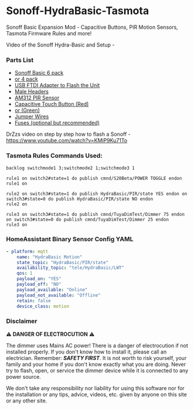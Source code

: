 # Sonoff-HydraBasic-Tasmota
Sonoff Basic Expansion Mod - Capacitive Buttons, PIR Motion Sensors, Tasmota Firmware Rules and more!

Video of the Sonoff Hydra-Basic and Setup - 

### Parts List
- [Sonoff Basic 6 pack](https://amzn.to/2R7HRQy) 
- [or 4 pack](https://amzn.to/2Qh8t0j)
- [USB FTDI Adapter to Flash the Unit](https://amzn.to/2QXC5AU)
- [Male Headers](https://amzn.to/2OnGpuZ)
- [AM312 PIR Sensor](https://amzn.to/2Ql1qnk)
- [Capacitive Touch Button (Red)](https://amzn.to/2OtIrtk)
- [or (Green)](https://amzn.to/2IrbQiD)
- [Jumper Wires](https://amzn.to/2OtIDJ4)
- [Fuses (optional but recommended)](https://amzn.to/2Ir7at4)

DrZzs video on step by step how to flash a Sonoff - https://www.youtube.com/watch?v=KMiP9Ku71To

### Tasmota Rules Commands Used:
```
backlog switchmode1 3;switchmode2 1;switchmode3 1

rule1 on switch2#state=1 do publish cmnd/S20Beta/POWER TOGGLE endon
rule1 on

rule2 on switch3#state=1 do publish HydraBasic/PIR/state YES endon on switch3#state=0 do publish HydraBasic/PIR/state NO endon
rule2 on

rule3 on switch3#state=1 do publish cmnd/TuyaDimTest/Dimmer 75 endon on switch3#state=0 do publish cmnd/TuyaDimTest/Dimmer 25 endon
rule3 on
```
### HomeAssistant Binary Sensor Config YAML
```yaml
- platform: mqtt
    name: "HydraBasic Motion"
    state_topic: "HydraBasic/PIR/state"
    availability_topic: "tele/HydraBasic/LWT"
    qos: 1
    payload_on: "YES"
    payload_off: "NO"
    payload_available: "Online"
    payload_not_available: "Offline"
    retain: false
    device_class: motion
```

### Disclaimer
:warning: **DANGER OF ELECTROCUTION** :warning:

The dimmer uses Mains AC power!  There is a danger of electrocution if not installed properly. If you don't know how to install it, please call an electrician. Remember: _**SAFETY FIRST**_. It is not worth to risk yourself, your family and your home if you don't know exactly what you are doing. Never try to flash, open, or service the dimmer device while it is connected to any power source.

We don't take any responsibility nor liability for using this software nor for the installation or any tips, advice, videos, etc. given by anyone on this site or any other site.
